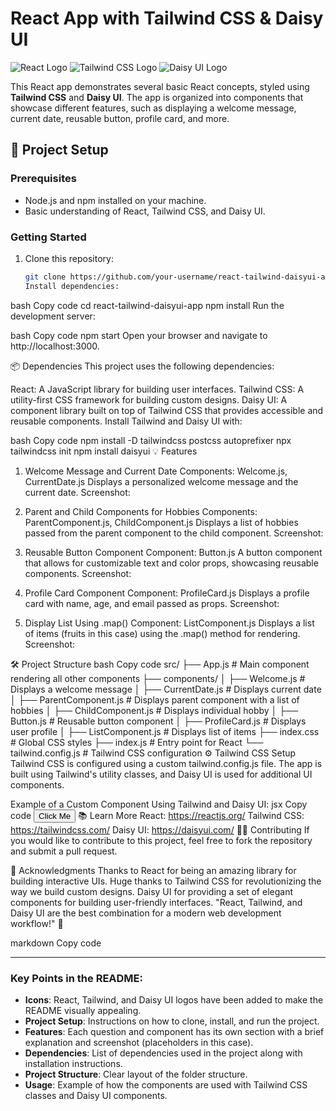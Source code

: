 # React App with Tailwind CSS & Daisy UI

![React Logo](https://upload.wikimedia.org/wikipedia/commons/a/a7/React-icon.svg)
![Tailwind CSS Logo](https://cdn.jsdelivr.net/npm/tailwindcss@2.0.3/stubs/tailwindcss-logo.svg)
![Daisy UI Logo](https://cdn.jsdelivr.net/npm/daisyui@1.12.1/dist/logo.svg)

This React app demonstrates several basic React concepts, styled using **Tailwind CSS** and **Daisy UI**. The app is organized into components that showcase different features, such as displaying a welcome message, current date, reusable button, profile card, and more.

## 🚀 Project Setup

### Prerequisites

- Node.js and npm installed on your machine.
- Basic understanding of React, Tailwind CSS, and Daisy UI.

### Getting Started

1. Clone this repository:

   ```bash
   git clone https://github.com/your-username/react-tailwind-daisyui-app.git
   Install dependencies:
   ```

bash
Copy code
cd react-tailwind-daisyui-app
npm install
Run the development server:

bash
Copy code
npm start
Open your browser and navigate to http://localhost:3000.

📦 Dependencies
This project uses the following dependencies:

React: A JavaScript library for building user interfaces.
Tailwind CSS: A utility-first CSS framework for building custom designs.
Daisy UI: A component library built on top of Tailwind CSS that provides accessible and reusable components.
Install Tailwind and Daisy UI with:

bash
Copy code
npm install -D tailwindcss postcss autoprefixer
npx tailwindcss init
npm install daisyui
💡 Features

1. Welcome Message and Current Date
   Components: Welcome.js, CurrentDate.js
   Displays a personalized welcome message and the current date.
   Screenshot:

2. Parent and Child Components for Hobbies
   Components: ParentComponent.js, ChildComponent.js
   Displays a list of hobbies passed from the parent component to the child component.
   Screenshot:

3. Reusable Button Component
   Component: Button.js
   A button component that allows for customizable text and color props, showcasing reusable components.
   Screenshot:

4. Profile Card Component
   Component: ProfileCard.js
   Displays a profile card with name, age, and email passed as props.
   Screenshot:

5. Display List Using .map()
   Component: ListComponent.js
   Displays a list of items (fruits in this case) using the .map() method for rendering.
   Screenshot:

🛠️ Project Structure
bash
Copy code
src/
├── App.js # Main component rendering all other components
├── components/
│ ├── Welcome.js # Displays a welcome message
│ ├── CurrentDate.js # Displays current date
│ ├── ParentComponent.js # Displays parent component with a list of hobbies
│ ├── ChildComponent.js # Displays individual hobby
│ ├── Button.js # Reusable button component
│ ├── ProfileCard.js # Displays user profile
│ ├── ListComponent.js # Displays list of items
├── index.css # Global CSS styles
├── index.js # Entry point for React
└── tailwind.config.js # Tailwind CSS configuration
⚙️ Tailwind CSS Setup
Tailwind CSS is configured using a custom tailwind.config.js file. The app is built using Tailwind's utility classes, and Daisy UI is used for additional UI components.

Example of a Custom Component Using Tailwind and Daisy UI:
jsx
Copy code
<button className="btn btn-primary">
Click Me
</button>
📚 Learn More
React: https://reactjs.org/
Tailwind CSS: https://tailwindcss.com/
Daisy UI: https://daisyui.com/
🧑‍💻 Contributing
If you would like to contribute to this project, feel free to fork the repository and submit a pull request.

👏 Acknowledgments
Thanks to React for being an amazing library for building interactive UIs.
Huge thanks to Tailwind CSS for revolutionizing the way we build custom designs.
Daisy UI for providing a set of elegant components for building user-friendly interfaces.
"React, Tailwind, and Daisy UI are the best combination for a modern web development workflow!" 🚀

markdown
Copy code

---

### **Key Points in the README:**

- **Icons**: React, Tailwind, and Daisy UI logos have been added to make the README visually appealing.
- **Project Setup**: Instructions on how to clone, install, and run the project.
- **Features**: Each question and component has its own section with a brief explanation and screenshot (placeholders in this case).
- **Dependencies**: List of dependencies used in the project along with installation instructions.
- **Project Structure**: Clear layout of the folder structure.
- **Usage**: Example of how the components are used with Tailwind CSS classes and Daisy UI components.
